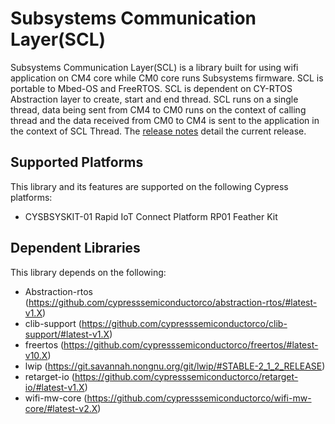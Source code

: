 # Subsystems Communication Layer(SCL)

Subsystems Communication Layer(SCL) is a library built for using wifi application on CM4 core while CM0 core runs Subsystems firmware. SCL is portable to Mbed-OS and FreeRTOS. SCL is dependent on CY-RTOS Abstraction layer to create, start and end thread. SCL runs on a single thread, data being sent from CM4 to CM0 runs on the context of calling thread and the data received from CM0 to CM4 is sent to the application in the context of SCL Thread.
The [release notes](./RELEASE.md) detail the current release.

## Supported Platforms
This library and its features are supported on the following Cypress platforms:
* CYSBSYSKIT-01 Rapid IoT Connect Platform RP01 Feather Kit


## Dependent Libraries
This library depends on the following:
* Abstraction-rtos (https://github.com/cypresssemiconductorco/abstraction-rtos/#latest-v1.X)
* clib-support (https://github.com/cypresssemiconductorco/clib-support/#latest-v1.X)
* freertos (https://github.com/cypresssemiconductorco/freertos/#latest-v10.X)
* lwip (https://git.savannah.nongnu.org/git/lwip/#STABLE-2_1_2_RELEASE)
* retarget-io (https://github.com/cypresssemiconductorco/retarget-io/#latest-v1.X)
* wifi-mw-core (https://github.com/cypresssemiconductorco/wifi-mw-core/#latest-v2.X)
